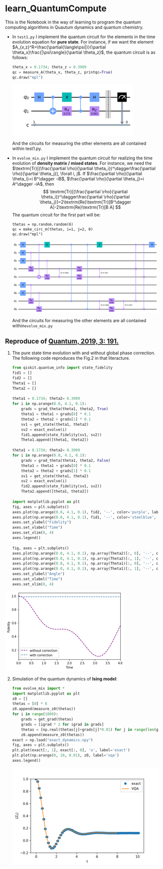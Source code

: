 # learn_QuantumCompute

This is the Notebook in the way of learning to program the quantum computing algorithms in Quautum dynamics and quantum chemistry.

- In `test1.py` I implement the quantum circuit for the elements in the time evolution equation for **pure state**. For instance, if we want the element $A_{x,z}^R=\frac{\partial{\langle\psi|}}{\partial \theta_x}\frac{|\psi\rangle}{\partial \theta_z}$, the quantum circuit is as follows:

  ```python
  theta_x = 0.1734; theta_z = 0.3909
  qc = measure_A(theta_x, theta_z, printqc=True)
  qc.draw("mpl")
  ```

  ![png](fig/output_3_0.png)

  And the circuits for measuring the other elements are all contained within test1.py.

- In `evolve_mix.py` I implement the quantum circuit for realizing the time evolution of **density matrix / mixed states**. For instance, we need the $\textrm{Tr}[(\frac{\partial \rho}{\partial \theta_i})^\dagger\frac{\partial \rho}{\partial \theta_j}], \forall i, j$. If $\frac{\partial \rho}{\partial \theta_i}=i B^\dagger -iB$, $\frac{\partial \rho}{\partial \theta_j}=i A^\dagger -iA$, then 
  $$
  \textrm{Tr}[(\frac{\partial \rho}{\partial \theta_i})^\dagger\frac{\partial \rho}{\partial \theta_j}]=2\textrm{Re}\textrm{Tr}[B^\dagger A]-2\textrm{Re}\textrm{Tr}[B A]
  $$
  The quantum circuit for the first part will be:

  ```
  thetas = np.random.random(6)
  qc = make_circ_m(thetas, i=1, j=2, 0)
  qc.draw("mpl")
  ```

  ![png](fig/rho_12a.png)

  And the circuits for measuring the other elements are all contained within`evolve_mix.py` 

## Reproduce of [Quantum, 2019, 3: 191.](https://doi.org/10.22331/q-2019-10-07-191)

1. The pure state time evolution with and without global phase correction. The following code reproduces the Fig.2 in that literacture.

   ```python
   from qiskit.quantum_info import state_fidelity
   fid1 = []
   fid2 = []
   Theta1 = []
   Theta2 = []
   
   theta1 = 0.1734; theta2= 0.3909 
   for i in np.arange(0.0, 4.1, 0.1):
       grads = grad_theta(theta1, theta2, True)
       theta1 = theta1 + grads[0] * 0.1
       theta2 = theta2 + grads[1] * 0.1
       sv1 = get_state(theta1, theta2)
       sv2 = exact_evolve(i)
       fid1.append(state_fidelity(sv1, sv2))
       Theta1.append([theta1, theta2])
       
   theta1 = 0.1734; theta2= 0.3909 
   for i in np.arange(0.0, 4.1, 0.1):
       grads = grad_theta(theta1, theta2, False)
       theta1 = theta1 + grads[0] * 0.1
       theta2 = theta2 + grads[1] * 0.1
       sv1 = get_state(theta1, theta2)
       sv2 = exact_evolve(i)
       fid2.append(state_fidelity(sv1, sv2))
       Theta2.append([theta1, theta2])
   
   import matplotlib.pyplot as plt
   fig, axes = plt.subplots()
   axes.plot(np.arange(0.0, 4.1, 0.1), fid2, '--', color='purple', label='without correction')
   axes.plot(np.arange(0.0, 4.1, 0.1), fid1, '--', color='steelblue', label='with correction')
   axes.set_ylabel("Fidelity")
   axes.set_xlabel("Time")
   axes.set_xlim(0, 4)
   axes.legend()
   
   fig, axes = plt.subplots()
   axes.plot(np.arange(0.0, 4.1, 0.1), np.array(Theta2)[:, 0], '--', color='purple')
   axes.plot(np.arange(0.0, 4.1, 0.1), np.array(Theta2)[:, 1], '--', color='purple')
   axes.plot(np.arange(0.0, 4.1, 0.1), np.array(Theta1)[:, 0], '--', color='steelblue')
   axes.plot(np.arange(0.0, 4.1, 0.1), np.array(Theta1)[:, 1], '--', color='steelblue')
   axes.set_ylabel("Angle")
   axes.set_xlabel("Time")
   axes.set_xlim(0, 4)
   ```

   

![png](fig/output_6_1.png)

2. Simulation of the quantum dynamics of **Ising model**:

   ```python
   from evolve_mix import *
   import matplotlib.pyplot as plt
   z0 = []
   thetas = [0] * 6
   z0.append(measure_z0(thetas))
   for i in range(1000):
       grads = get_grad(thetas)
       grads = [igrad * 2 for igrad in grads]
       thetas = [np.real(thetas[j]+grads[j]*0.01) for j in range(len(grads))]
       z0.append(measure_z0(thetas))
   exact = np.load("exact_dynamics.npy")
   fig, axes = plt.subplots()
   plt.plot(exact[:, 1], exact[:, 0], 'o', label='exact')
   plt.plot(np.arange(0, 10, 0.01), z0, label='vqa')
   axes.legend()
   ```

   ![dynamics](fig/dynamics.png)
